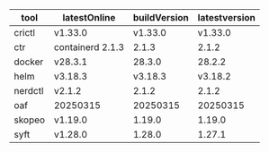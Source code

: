 | tool | latestOnline | buildVersion | latestversion |
|------|--------------|--------------|---------------|
| crictl | v1.33.0 | v1.33.0 | v1.33.0 |
| ctr | containerd 2.1.3 | 2.1.3 | 2.1.2 |
| docker | v28.3.1 | 28.3.0 | 28.2.2 |
| helm | v3.18.3 | v3.18.3 | v3.18.2 |
| nerdctl | v2.1.2 | 2.1.2 | 2.1.2 |
| oaf | 20250315 | 20250315 | 20250315 |
| skopeo | v1.19.0 | 1.19.0 | 1.19.0 |
| syft | v1.28.0 | 1.28.0 | 1.27.1 |


